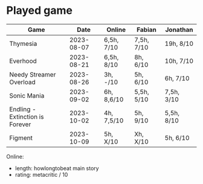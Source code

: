 # Played game

| Game                            | Date       | Online       | Fabian     | Jonathan   |
|---                              |---         |---           |---         |---         |
| Thymesia                        | 2023-08-07 | 6,5h,   7/10 | 7,5h, 7/10 |  19h, 8/10 |
| Everhood                        | 2023-08-21 | 6,5h,   8/10 |   8h, 6/10 |  10h, 7/10 |
| Needy Streamer Overload         | 2023-08-26 |   3h,   -/10 |   5h, 6/10 |   6h, 7/10 |
| Sonic Mania                     | 2023-09-02 |   6h, 8,6/10 | 5,5h, 5/10 | 7,5h, 3/10 |
| Endling - Extinction is Forever | 2023-10-02 |   4h, 7,5/10 |   5h, 9/10 | 5,5h, 8/10 |
| Figment                         | 2023-10-09 |   5h,   X/10 |   Xh, X/10 |   5h, 6/10 |

Online:
- length: howlongtobeat main story
- rating: metacritic / 10
